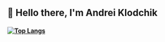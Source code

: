 ## 👋 Hello there, I'm Andrei Klodchik

#### [![Top Langs](https://github-readme-stats.vercel.app/api/top-langs/?username=AndreiKlodchik&layout=compact)](https://github.com/anuraghazra/github-readme-stats)
